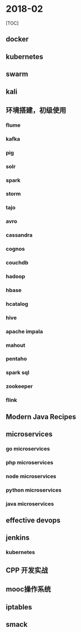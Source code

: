 # 2018-02

[TOC]

## docker

## kubernetes

## swarm

## kali

## 环境搭建，初级使用

### flume

### kafka

### pig

### solr

### spark

### storm

### tajo

### avro

### cassandra

### cognos

### couchdb

### hadoop

### hbase

### hcatalog

### hive

### apache impala

### mahout

### pentaho

### spark sql

### zookeeper

### flink



## Modern Java Recipes

## microservices

### go microservices

### php microservices

### node microservices

### python microservices

### java microservices



## effective devops

## jenkins

### kubernetes

## CPP 开发实战

## mooc操作系统

## iptables

## smack